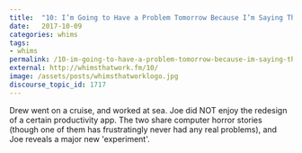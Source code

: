 ```yaml
---
title:  "10: I’m Going to Have a Problem Tomorrow Because I’m Saying This Now"
date:   2017-10-09
categories: whims
tags:
- whims
permalink: /10-im-going-to-have-a-problem-tomorrow-because-im-saying-this-now/
external: http://whimsthatwork.fm/10/
image: /assets/posts/whimsthatworklogo.jpg
discourse_topic_id: 1717
---
```

Drew went on a cruise, and worked at sea. Joe did NOT enjoy the redesign of a certain productivity app. The two share computer horror stories (though one of them has frustratingly never had any real problems), and Joe reveals a major new 'experiment'.
<!--more-->